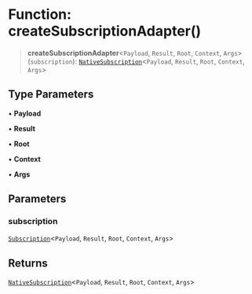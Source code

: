 # Function: createSubscriptionAdapter()

> **createSubscriptionAdapter**\<`Payload`, `Result`, `Root`, `Context`, `Args`\>(`subscription`): [`NativeSubscription`](../type-aliases/NativeSubscription.md)\<`Payload`, `Result`, `Root`, `Context`, `Args`\>

## Type Parameters

• **Payload**

• **Result**

• **Root**

• **Context**

• **Args**

## Parameters

### subscription

[`Subscription`](../../index/type-aliases/Subscription.md)\<`Payload`, `Result`, `Root`, `Context`, `Args`\>

## Returns

[`NativeSubscription`](../type-aliases/NativeSubscription.md)\<`Payload`, `Result`, `Root`, `Context`, `Args`\>
